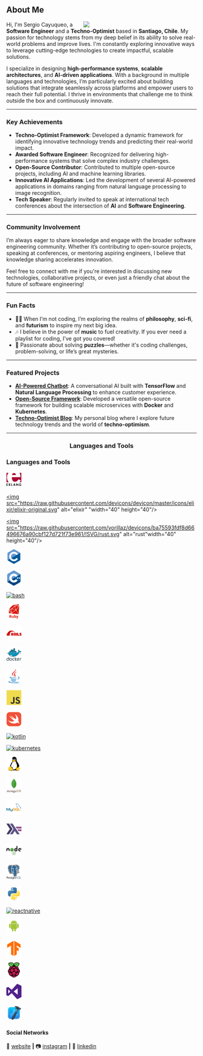 



## About Me

<img align="right" width="300" src="https://media.tenor.com/pT_eK7L76OEAAAAC/coding-computer-coding.gif" />

Hi, I'm Sergio Cayuqueo, a **Software Engineer** and a **Techno-Optimist** based in **Santiago, Chile**. My passion for technology stems from my deep belief in its ability to solve real-world problems and improve lives. I'm constantly exploring innovative ways to leverage cutting-edge technologies to create impactful, scalable solutions.

I specialize in designing **high-performance systems**, **scalable architectures**, and **AI-driven applications**. With a background in multiple languages and technologies, I’m particularly excited about building solutions that integrate seamlessly across platforms and empower users to reach their full potential. I thrive in environments that challenge me to think outside the box and continuously innovate.

---

### Key Achievements

- **Techno-Optimist Framework**: Developed a dynamic framework for identifying innovative technology trends and predicting their real-world impact.
- **Awarded Software Engineer**: Recognized for delivering high-performance systems that solve complex industry challenges.
- **Open-Source Contributor**: Contributed to multiple open-source projects, including AI and machine learning libraries.
- **Innovative AI Applications**: Led the development of several AI-powered applications in domains ranging from natural language processing to image recognition.
- **Tech Speaker**: Regularly invited to speak at international tech conferences about the intersection of **AI** and **Software Engineering**.

---

### Community Involvement

I’m always eager to share knowledge and engage with the broader software engineering community. Whether it’s contributing to open-source projects, speaking at conferences, or mentoring aspiring engineers, I believe that knowledge sharing accelerates innovation.

Feel free to connect with me if you're interested in discussing new technologies, collaborative projects, or even just a friendly chat about the future of software engineering!

---

### Fun Facts

- 🧑‍💻 When I’m not coding, I’m exploring the realms of **philosophy**, **sci-fi**, and **futurism** to inspire my next big idea.
- 🎶 I believe in the power of **music** to fuel creativity. If you ever need a playlist for coding, I’ve got you covered!
- 🧩 Passionate about solving **puzzles**—whether it's coding challenges, problem-solving, or life’s great mysteries.

---

### Featured Projects

- [**AI-Powered Chatbot**](https://github.com/sergiocayuqueo/chatbot): A conversational AI built with **TensorFlow** and **Natural Language Processing** to enhance customer experience.
- [**Open-Source Framework**](https://github.com/sergiocayuqueo/framework): Developed a versatile open-source framework for building scalable microservices with **Docker** and **Kubernetes**.
- [**Techno-Optimist Blog**](https://sergiocayuqueo.com/blog): My personal blog where I explore future technology trends and the world of **techno-optimism**.

---

<h3 align="center">Languages and Tools</h3>
<p align="center"> 
<h3 align="left">Languages and Tools</h3>
<p align="left"> 
<a href="https://www.erlang.org/" target="_blank"> <img src="https://raw.githubusercontent.com/devicons/devicon/master/icons/erlang/erlang-original-wordmark.svg" alt="erlang" "width="40" height="40"/></a>
    
<a href="https://www.elixir-lang.org/" target="_blank"> <img src="https://raw.githubusercontent.com/devicons/devicon/master/icons/elixir/elixir-original.svg" alt="elixir" "width="40" height="40"/></a>

<a href="https://www.rust-lang.org/" target="_blank"> <img src="https://raw.githubusercontent.com/vorillaz/devicons/ba75593fdf8d66496676a90cbf127d721f73e961/!SVG/rust.svg" alt="rust"width="40" height="40"/></a>

<a href="https://www.cprogramming.com/" target="_blank"> <img src="https://raw.githubusercontent.com/devicons/devicon/master/icons/c/c-original.svg" alt="c" width="40" height="40"/> </a> 

<a href="https://www.w3schools.com/cpp/" target="_blank"> <img src="https://raw.githubusercontent.com/devicons/devicon/master/icons/cplusplus/cplusplus-original.svg" alt="cplusplus" width="40" height="40"/> </a> 

<a href="https://www.gnu.org/software/bash/" target="_blank"> <img src="https://www.vectorlogo.zone/logos/gnu_bash/gnu_bash-icon.svg" alt="bash" width="40" height="40"/> </a>

<a href="https://www.ruby-lang.org" target="_blank"> <img src="https://raw.githubusercontent.com/devicons/devicon/master/icons/ruby/ruby-plain-wordmark.svg" alt="ruby" width="40" height="40"/> </a>

<a href="https://www.rubyonrails.org" target="_blank"> <img src="https://raw.githubusercontent.com/devicons/devicon/master/icons/rails/rails-plain-wordmark.svg" alt="rails" width="40" height="40"/> </a>

<a href="https://www.docker.com/" target="_blank"> <img src="https://raw.githubusercontent.com/devicons/devicon/master/icons/docker/docker-original-wordmark.svg" alt="docker" width="40" height="40"/> </a> 

<a href="https://www.java.com" target="_blank"> <img src="https://raw.githubusercontent.com/devicons/devicon/master/icons/java/java-original.svg" alt="java" width="40" height="40"/> </a>

<a href="https://developer.mozilla.org/en-US/docs/Web/JavaScript" target="_blank"> <img src="https://raw.githubusercontent.com/devicons/devicon/master/icons/javascript/javascript-original.svg" alt="javascript" width="40" height="40"/> </a> 

<a href="https://swift.org" target="_blank"> <img src="https://github.com/devicons/devicon/blob/master/icons/swift/swift-original.svg" alt="swift" width="40" height="40"/> </a>

<a href="https://kotlinlang.org" target="_blank"> <img src="https://www.vectorlogo.zone/logos/kotlinlang/kotlinlang-icon.svg" alt="kotlin" width="40" height="40"/> </a>

<a href="https://kubernetes.io" target="_blank"> <img src="https://www.vectorlogo.zone/logos/kubernetes/kubernetes-icon.svg" alt="kubernetes" width="40" height="40"/> </a> 

<a href="https://www.linux.org/" target="_blank"> <img src="https://raw.githubusercontent.com/devicons/devicon/master/icons/linux/linux-original.svg" alt="linux" width="40" height="40"/> </a> 

<a href="https://www.mongodb.com/" target="_blank"> <img src="https://raw.githubusercontent.com/devicons/devicon/master/icons/mongodb/mongodb-original-wordmark.svg" alt="mongodb" width="40" height="40"/> </a>

<a href="https://www.mysql.com/" target="_blank"> <img src="https://raw.githubusercontent.com/devicons/devicon/master/icons/mysql/mysql-original-wordmark.svg" alt="mysql" width="40" height="40"/> </a> 

<a href="https://www.haskell.org" target="_blank"> <img src="https://github.com/devicons/devicon/blob/master/icons/haskell/haskell-original.svg" alt="haskell" width="40" height="40"/> </a> 

<a href="https://nodejs.org" target="_blank"> <img src="https://raw.githubusercontent.com/devicons/devicon/master/icons/nodejs/nodejs-original-wordmark.svg" alt="nodejs" width="40" height="40"/> </a>

<a href="https://www.postgresql.org" target="_blank"> <img src="https://raw.githubusercontent.com/devicons/devicon/master/icons/postgresql/postgresql-original-wordmark.svg" alt="postgresql" width="40" height="40"/> </a> 

<a href="https://www.python.org" target="_blank"> <img src="https://raw.githubusercontent.com/devicons/devicon/master/icons/python/python-original.svg" alt="python" width="40" height="40"/> </a> 

<a href="https://reactnative.dev/" target="_blank"> <img src="https://reactnative.dev/img/header_logo.svg" alt="reactnative" width="40" height="40"/> </a> 

<a href="https://developer.android.com" target="_blank"> <img src="https://raw.githubusercontent.com/devicons/devicon/master/icons/android/android-original-wordmark.svg" alt="android" width="40" height="40"/> </a>

<a href="https://www.tensorflow.org" target="_blank"> <img src="https://raw.githubusercontent.com/devicons/devicon/master/icons/tensorflow/tensorflow-original.svg" alt="tensorflow" width="40" height="40"/> </a>

<a href="https://www.raspberrypi.com/" target="_blank"> <img src="https://raw.githubusercontent.com/devicons/devicon/master/icons/raspberrypi/raspberrypi-original.svg" alt="raspberrypi" width="40" height="40"/> </a>

<a href="https://code.visualstudio.com/" target="_blank"> <img src="https://github.com/devicons/devicon/blob/master/icons/visualstudio/visualstudio-plain.svg" alt="visualstudio" width="40" height="40"/> </a>

<a href="https://developer.apple.com/xcode/" target="_blank"> <img src="https://raw.githubusercontent.com/devicons/devicon/master/icons/xcode/xcode-original.svg" alt="xcode" width="40" height="40"/> </a> </p>
<!-- More icons here -->
</p>

[website]: https://sergiocayuqueo.com
[instagram]: https://www.instagram.com/sergiocvi/
[linkedin]: https://www.linkedin.com/in/sergiocayuqueovi/

#### Social Networks

🏡 [website][website] **|** 
📷 [instagram][instagram] **|** 
👔 [linkedin][linkedin]
